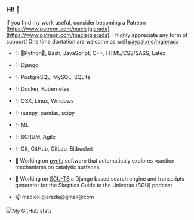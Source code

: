 ### Hi! 👋

If you find my work useful, consider becoming a Patreon [https://www.patreon.com/maciejgierada](https://www.patreon.com/maciejgierada). I highly appreciate any form of support! One time dontation are welcome as well [paypal.me/mgierada](https://paypal.me/mgierada?locale.x=pl_PL)

- ✨ 🐍Python🐍, Bash, JavaScript, C++, HTML/CSS/SASS, Latex
- ✨ Django
- ✨ PostgreSQL, MySQL, SQLite
- ✨ Docker, Kubernetes
- ✨ OSX, Linux, Windows
- ✨ numpy, pandas, scipy
- ✨ ML
- ✨ SCRUM, Agile
- ✨ Git, GitHub, GitLab, Bitbucket

- 🔭 Working on [pynta](https://github.com/zadorlab/pynta) software that automaticaly explores reaction mechanisms on catalytic surfaces.
- 🔭 Working on [SGU-TS](https://github.com/mgierada/sgu_transcript_generator) a Django based search engine and transcripts generator for the Skeptics Guide to the Universe (SGU) podcast.

- 📫 maciek.gierada@gmail@com

![My GitHub stats](https://github-readme-stats.vercel.app/api?username=mgierada&count_private=true&show_icons=true&theme=gruvbox&hide_border=true)
